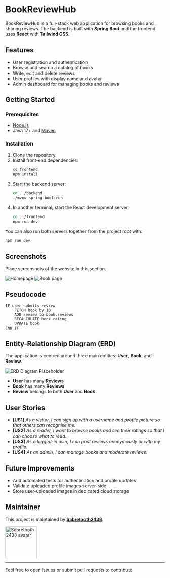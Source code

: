 # BookReviewHub

BookReviewHub is a full-stack web application for browsing books and sharing reviews. The backend is built with **Spring Boot** and the frontend uses **React** with **Tailwind CSS**.

## Features
- User registration and authentication
- Browse and search a catalog of books
- Write, edit and delete reviews
- User profiles with display name and avatar
- Admin dashboard for managing books and reviews

## Getting Started

### Prerequisites
- [Node.js](https://nodejs.org)
- Java 17+ and [Maven](https://maven.apache.org)

### Installation
1. Clone the repository.
2. Install front-end dependencies:
   ```bash
   cd frontend
   npm install
   ```
3. Start the backend server:
   ```bash
   cd ../backend
   ./mvnw spring-boot:run
   ```
4. In another terminal, start the React development server:
   ```bash
   cd ../frontend
   npm run dev
   ```

You can also run both servers together from the project root with:
```bash
npm run dev
```

## Screenshots
Place screenshots of the website in this section.

![Homepage](./path/to/homepage.png)
![Book page](./path/to/book-page.png)

## Pseudocode

```plaintext
IF user submits review
    FETCH book by ID
    ADD review to book.reviews
    RECALCULATE book rating
    UPDATE book
END IF
```

## Entity-Relationship Diagram (ERD)

The application is centred around three main entities: **User**, **Book**, and **Review**.

![ERD Diagram Placeholder](./path/to/erd-image.png)

- **User** has many **Reviews**
- **Book** has many **Reviews**
- **Review** belongs to both **User** and **Book**

## User Stories

- **[US1]** _As a visitor, I can sign up with a username and profile picture so that others can recognise me._
- **[US2]** _As a reader, I want to browse books and see their ratings so that I can choose what to read._
- **[US3]** _As a logged-in user, I can post reviews anonymously or with my profile._
- **[US4]** _As an admin, I can manage books and moderate reviews._

## Future Improvements

- Add automated tests for authentication and profile updates
- Validate uploaded profile images server-side
- Store user-uploaded images in dedicated cloud storage

## Maintainer
This project is maintained by [**Sabretooth2438**](https://github.com/Sabretooth2438).

<img src="https://github.com/Sabretooth2438.png" width="100" alt="Sabretooth2438 avatar" />

---

Feel free to open issues or submit pull requests to contribute.
